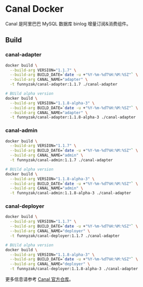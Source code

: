# Canal Docker

Canal 是阿里巴巴 MySQL 数据库 binlog 增量订阅&消费组件。

## Build

### canal-adapter

```bash
docker build \
  --build-arg VERSION="1.1.7" \
  --build-arg BUILD_DATE=`date -u +"%Y-%m-%dT%H:%M:%SZ"` \
  --build-arg CANAL_NAME="adapter" \
  -t funnyzak/canal-adapter:1.1.7 ./canal-adapter

# BUild alpha version
docker build \
  --build-arg VERSION="1.1.8-alpha-3" \
  --build-arg BUILD_DATE=`date -u +"%Y-%m-%dT%H:%M:%SZ"` \
  --build-arg CANAL_NAME="adapter" \
  -t funnyzak/canal-adapter:1.1.8-alpha-3 ./canal-adapter
```

### canal-admin

```bash
docker build \
  --build-arg VERSION="1.1.7" \
  --build-arg BUILD_DATE=`date -u +"%Y-%m-%dT%H:%M:%SZ"` \
  --build-arg CANAL_NAME="admin" \
  -t funnyzak/canal-admin:1.1.7 ./canal-adapter

# BUild alpha version
docker build \
  --build-arg VERSION="1.1.8-alpha-3" \
  --build-arg BUILD_DATE=`date -u +"%Y-%m-%dT%H:%M:%SZ"` \
  --build-arg CANAL_NAME="admin" \
  -t funnyzak/canal-admin:1.1.8-alpha-3 ./canal-adapter
```

### canal-deployer

```bash
docker build \
  --build-arg VERSION="1.1.7" \
  --build-arg BUILD_DATE=`date -u +"%Y-%m-%dT%H:%M:%SZ"` \
  --build-arg CANAL_NAME="deployer" \
  -t funnyzak/canal-deployer:1.1.7 ./canal-adapter

# BUild alpha version
docker build \
  --build-arg VERSION="1.1.8-alpha-3" \
  --build-arg BUILD_DATE=`date -u +"%Y-%m-%dT%H:%M:%SZ"` \
  --build-arg CANAL_NAME="deployer" \
  -t funnyzak/canal-deployer:1.1.8-alpha-3 ./canal-adapter
```

更多信息请参考 [Canal 官方仓库](https://github.com/alibaba/canal/releases)。